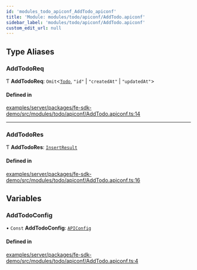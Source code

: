 ```yaml
---
id: 'modules_todo_apiconf_AddTodo_apiconf'
title: 'Module: modules/todo/apiconf/AddTodo.apiconf'
sidebar_label: 'modules/todo/apiconf/AddTodo.apiconf'
custom_edit_url: null
---
```


## Type Aliases

### AddTodoReq

Ƭ **AddTodoReq**: `Omit`<[`Todo`](../classes/modules_todo_Todo_entity.Todo.md), `"id"` \| `"createdAt"` \| `"updatedAt"`\>

#### Defined in

[examples/server/packages/fe-sdk-demo/src/modules/todo/apiconf/AddTodo.apiconf.ts:14](https://github.com/jiouiuw/tsdk-monorepo/blob/f48ea35/examples/server/packages/fe-sdk-demo/src/modules/todo/apiconf/AddTodo.apiconf.ts#L14)

---

### AddTodoRes

Ƭ **AddTodoRes**: [`InsertResult`](../classes/shared_tsdk_types.InsertResult.md)

#### Defined in

[examples/server/packages/fe-sdk-demo/src/modules/todo/apiconf/AddTodo.apiconf.ts:16](https://github.com/jiouiuw/tsdk-monorepo/blob/f48ea35/examples/server/packages/fe-sdk-demo/src/modules/todo/apiconf/AddTodo.apiconf.ts#L16)

## Variables

### AddTodoConfig

• `Const` **AddTodoConfig**: [`APIConfig`](../interfaces/shared_tsdk_types.APIConfig.md)

#### Defined in

[examples/server/packages/fe-sdk-demo/src/modules/todo/apiconf/AddTodo.apiconf.ts:4](https://github.com/jiouiuw/tsdk-monorepo/blob/f48ea35/examples/server/packages/fe-sdk-demo/src/modules/todo/apiconf/AddTodo.apiconf.ts#L4)
